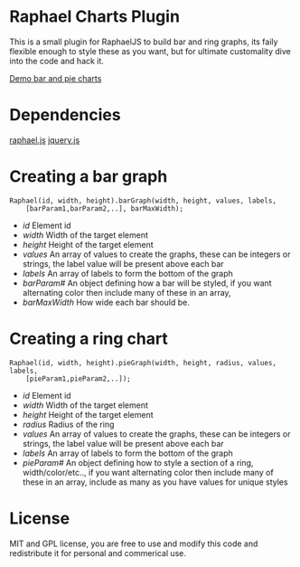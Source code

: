 # Raphael Charts Plugin

This is a small plugin for RaphaelJS to build bar and ring graphs, its faily flexible enough to style these as you want, but for ultimate customality dive into the code and hack it.

[Demo bar and pie charts](http://adodson.com/raphael.charts.js)

# Dependencies

[raphael.js](http://raphaeljs.com/)
[jquery.js](http://jquery.com/)


# Creating a bar graph

    Raphael(id, width, height).barGraph(width, height, values, labels, 
        [barParam1,barParam2,..], barMaxWidth);

* _id_ Element id
* _width_ Width of the target element
* _height_ Height of the target element
* _values_ An array of values to create the graphs, these can be integers or strings, the label value will be present above each bar
* _labels_ An array of labels to form the bottom of the graph
* _barParam#_ An object defining how a bar will be styled, if you want alternating color then include many of these in an array,
* _barMaxWidth_ How wide each bar should be.


# Creating a ring chart

    Raphael(id, width, height).pieGraph(width, height, radius, values, labels, 
        [pieParam1,pieParam2,..]);

* _id_ Element id
* _width_ Width of the target element
* _height_ Height of the target element
* _radius_ Radius of the ring
* _values_ An array of values to create the graphs, these can be integers or strings, the label value will be present above each bar
* _labels_ An array of labels to form the bottom of the graph
* _pieParam#_ An object defining how to style a section of a ring, width/color/etc.., if you want alternating color then include many of these in an array, include as many as you have values for unique styles


# License

MIT and GPL license, you are free to use and modify this code and redistribute it for personal and commerical use.